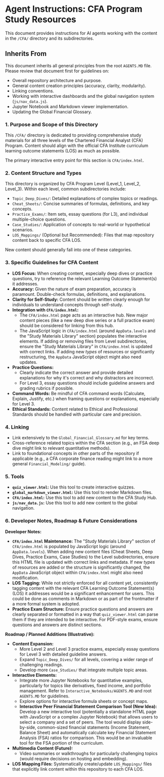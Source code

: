 # Agent Instructions: CFA Program Study Resources

This document provides instructions for AI agents working with the content in the `/CFA/` directory and its subdirectories.

## Inherits From

This document inherits all general principles from the root `AGENTS.MD` file. Please review that document first for guidelines on:

*   Overall repository architecture and purpose.
*   General content creation principles (accuracy, clarity, modularity).
*   Linking conventions.
*   Working with interactive dashboards and the global navigation system (`js/nav_data.js`).
*   Jupyter Notebook and Markdown viewer implementation.
*   Updating the Global Financial Glossary.

### 1. Purpose and Scope of this Directory
This `/CFA/` directory is dedicated to providing comprehensive study materials for all three levels of the Chartered Financial Analyst (CFA) Program. Content should align with the official CFA Institute curriculum learning outcome statements (LOS) as much as possible.

The primary interactive entry point for this section is `CFA/index.html`.

### 2. Content Structure and Types
This directory is organized by CFA Program Level (Level_1, Level_2, Level_3). Within each level, common subdirectories include:
*   `Topic_Deep_Dives/`: Detailed explanations of complex topics or readings.
*   `Cheat_Sheets/`: Concise summaries of formulas, definitions, and key concepts.
*   `Practice_Exams/`: Item sets, essay questions (for L3), and individual multiple-choice questions.
*   `Case_Studies/`: Application of concepts to real-world or hypothetical scenarios.
*   `LOS_Mappings/` (Optional but Recommended): Files that map repository content back to specific CFA LOS.

New content should generally fall into one of these categories.

### 3. Specific Guidelines for CFA Content
*   **LOS Focus:** When creating content, especially deep dives or practice questions, try to reference the relevant Learning Outcome Statement(s) it addresses.
*   **Accuracy:** Given the nature of exam preparation, accuracy is paramount. Double-check formulas, definitions, and explanations.
*   **Clarity for Self-Study:** Content should be written clearly enough for individuals to understand concepts through self-study.
*   **Integration with `CFA/index.html`:**
    *   The `CFA/index.html` page acts as an interactive hub. New major content pieces (like a new deep dive series or a full practice exam) should be considered for linking from this hub.
    *   The JavaScript logic in `CFA/index.html` (around `AppData.levels` and the "Study Materials Library" section) populates the interactive elements. If adding or removing files from Level subdirectories, ensure the "Study Materials Library" in `CFA/index.html` is updated with correct links. If adding new *types* of resources or significantly restructuring, the `AppData` JavaScript object might also need updates.
*   **Practice Questions:**
    *   Clearly indicate the correct answer and provide detailed explanations for why it's correct and why distractors are incorrect.
    *   For Level 3, essay questions should include guideline answers and grading rubrics if possible.
*   **Command Words:** Be mindful of CFA command words (Calculate, Explain, Justify, etc.) when framing questions or explanations, especially for Level 3.
*   **Ethical Standards:** Content related to Ethical and Professional Standards should be handled with particular care and precision.

### 4. Linking
*   Link extensively to the `Global_Financial_Glossary.md` for key terms.
*   Cross-reference related topics within the CFA section (e.g., an FSA deep dive might link to relevant quantitative methods).
*   Link to foundational concepts in other parts of the repository if applicable (e.g., a CFA corporate finance reading might link to a more general `Financial_Modeling/` guide).

### 5. Tools

*   **`quiz_viewer.html`:** Use this tool to create interactive quizzes.
*   **`global_markdown_viewer.html`:** Use this tool to render Markdown files.
*   **`CFA/index.html`:** Use this tool to add new content to the CFA Study Hub.
*   **`js/nav_data.js`:** Use this tool to add new content to the global navigation.

### 6. Developer Notes, Roadmap & Future Considerations

**Developer Notes:**
*   **`CFA/index.html` Maintenance:** The "Study Materials Library" section of `CFA/index.html` is populated by JavaScript logic (around `AppData.levels`). When adding new content files (Cheat Sheets, Deep Dives, Practice Exams, Case Studies) to the Level subdirectories, ensure this HTML file is updated with correct links and metadata. If new *types* of resources are added or the structure is significantly changed, the `AppData` JavaScript object within `CFA/index.html` might also need modification.
*   **LOS Tagging:** While not strictly enforced for all content yet, consistently tagging content with the relevant CFA Learning Outcome Statement(s) (LOS) it addresses would be a significant enhancement for users. This could be done as comments in Markdown or as part of the frontmatter if a more formal system is adopted.
*   **Practice Exam Structure:** Ensure practice questions and answers are clearly separated or formatted in a way that `quiz_viewer.html` can parse them if they are intended to be interactive. For PDF-style exams, ensure questions and answers are distinct sections.

**Roadmap / Planned Additions (Illustrative):**
*   **Content Expansion:**
    *   More Level 2 and Level 3 practice exams, especially essay questions for Level 3 with detailed guideline answers.
    *   Expand `Topic_Deep_Dives/` for all levels, covering a wider range of challenging readings.
    *   Develop more `Case_Studies/` that integrate multiple topic areas.
*   **Interactive Elements:**
    *   Integrate more Jupyter Notebooks for quantitative examples, particularly for topics like derivatives, fixed income, and portfolio management. Refer to `Interactive_Notebooks/AGENTS.MD` and root `AGENTS.MD` for guidelines.
    *   Explore options for interactive formula sheets or concept maps.
    *   **Interactive Peer Financial Statement Comparison Tool (New Idea):** Develop a new interactive tool (potentially a standalone HTML page with JavaScript or a complex Jupyter Notebook) that allows users to select a company and a set of peers. The tool would display side-by-side, common-sized financial statements (Income Statement, Balance Sheet) and automatically calculate key Financial Statement Analysis (FSA) ratios for comparison. This would be an invaluable tool for the FSA portion of the curriculum.
*   **Multimedia Content (Future):**
    *   Video summaries or walkthroughs for particularly challenging topics (would require decisions on hosting and embedding).
*   **LOS Mapping Files:** Systematically create/update `LOS_Mappings/` files that explicitly link content within this repository to each CFA LOS.
